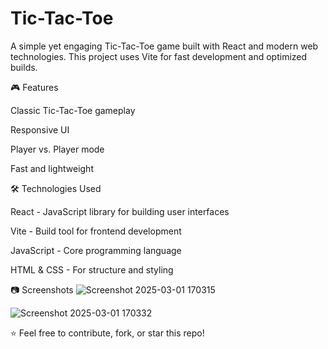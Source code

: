 # Tic-Tac-Toe

A simple yet engaging Tic-Tac-Toe game built with React and modern web technologies. This project uses Vite for fast development and optimized builds.

🎮 Features

Classic Tic-Tac-Toe gameplay

Responsive UI

Player vs. Player mode

Fast and lightweight

🛠️ Technologies Used

React - JavaScript library for building user interfaces

Vite - Build tool for frontend development

JavaScript - Core programming language

HTML & CSS - For structure and styling

📷 Screenshots
![Screenshot 2025-03-01 170315](https://github.com/user-attachments/assets/a84992e2-2800-43bc-96d1-dfbd66ba62da)

![Screenshot 2025-03-01 170332](https://github.com/user-attachments/assets/a7593876-4a49-4230-96e0-6357827b6f9d)



⭐ Feel free to contribute, fork, or star this repo!

